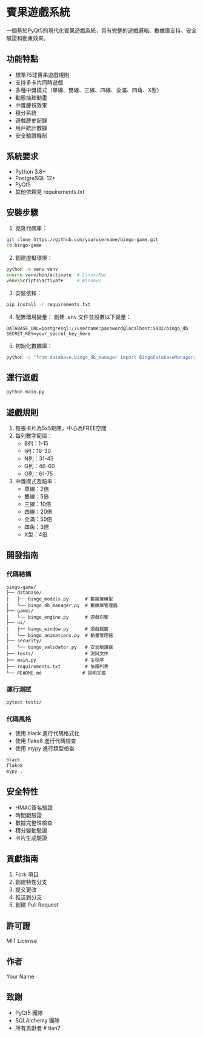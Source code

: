 # 賓果遊戲系統

一個基於PyQt5的現代化賓果遊戲系統，具有完整的遊戲邏輯、數據庫支持、安全驗證和動畫效果。

## 功能特點

- 標準75球賓果遊戲規則
- 支持多卡片同時遊戲
- 多種中獎模式（單線、雙線、三線、四線、全滿、四角、X型）
- 動態抽球動畫
- 中獎慶祝效果
- 積分系統
- 遊戲歷史記錄
- 用戶統計數據
- 安全驗證機制

## 系統要求

- Python 3.8+
- PostgreSQL 12+
- PyQt5
- 其他依賴見 requirements.txt

## 安裝步驟

1. 克隆代碼庫：
```bash
git clone https://github.com/yourusername/bingo-game.git
cd bingo-game
```

2. 創建虛擬環境：
```bash
python -m venv venv
source venv/bin/activate  # Linux/Mac
venv\Scripts\activate     # Windows
```

3. 安裝依賴：
```bash
pip install -r requirements.txt
```

4. 配置環境變量：
創建 .env 文件並設置以下變量：
```
DATABASE_URL=postgresql://username:password@localhost:5432/bingo_db
SECRET_KEY=your_secret_key_here
```

5. 初始化數據庫：
```bash
python -c "from database.bingo_db_manager import BingoDatabaseManager; BingoDatabaseManager('your_db_url').init_db()"
```

## 運行遊戲

```bash
python main.py
```

## 遊戲規則

1. 每張卡片為5x5矩陣，中心為FREE空間
2. 每列數字範圍：
   - B列：1-15
   - I列：16-30
   - N列：31-45
   - G列：46-60
   - O列：61-75
3. 中獎模式及賠率：
   - 單線：2倍
   - 雙線：5倍
   - 三線：10倍
   - 四線：20倍
   - 全滿：50倍
   - 四角：3倍
   - X型：4倍

## 開發指南

### 代碼結構

```
bingo-game/
├── database/
│   ├── bingo_models.py      # 數據庫模型
│   └── bingo_db_manager.py  # 數據庫管理器
├── games/
│   └── bingo_engine.py      # 遊戲引擎
├── ui/
│   ├── bingo_window.py      # 遊戲視窗
│   └── bingo_animations.py  # 動畫管理器
├── security/
│   └── bingo_validator.py   # 安全驗證器
├── tests/                   # 測試文件
├── main.py                  # 主程序
├── requirements.txt         # 依賴列表
└── README.md               # 說明文檔
```

### 運行測試

```bash
pytest tests/
```

### 代碼風格

- 使用 black 進行代碼格式化
- 使用 flake8 進行代碼檢查
- 使用 mypy 進行類型檢查

```bash
black .
flake8
mypy .
```

## 安全特性

- HMAC簽名驗證
- 時間戳驗證
- 數據完整性檢查
- 積分變動驗證
- 卡片生成驗證

## 貢獻指南

1. Fork 項目
2. 創建特性分支
3. 提交更改
4. 推送到分支
5. 創建 Pull Request

## 許可證

MIT License

## 作者

Your Name

## 致謝

- PyQt5 團隊
- SQLAlchemy 團隊
- 所有貢獻者 #   t i a n 7  
 